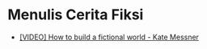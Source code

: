 # Menulis Cerita Fiksi

- [[VIDEO] How to build a fictional world - Kate Messner](https://www.youtube.com/watch?v=ZQTQSbjecLg)
